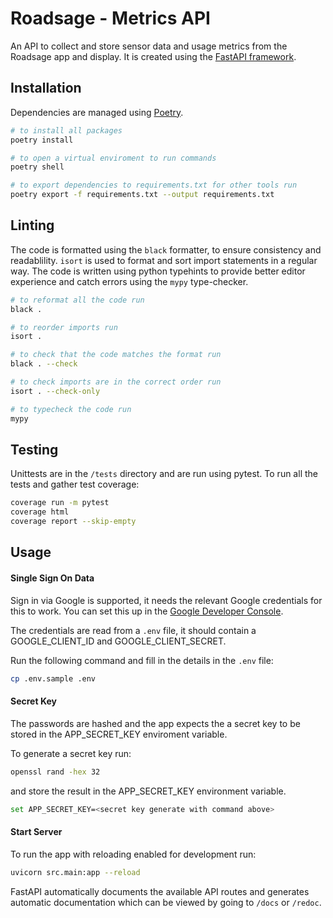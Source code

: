 # Roadsage - Metrics API

An API to collect and store sensor data and usage metrics from the Roadsage app and display. It is created using the [FastAPI framework](https://fastapi.tiangolo.com/).

## Installation

Dependencies are managed using [Poetry](https://python-poetry.org/).

```sh
# to install all packages
poetry install

# to open a virtual enviroment to run commands
poetry shell

# to export dependencies to requirements.txt for other tools run
poetry export -f requirements.txt --output requirements.txt
```

## Linting

The code is formatted using the `black` formatter, to ensure consistency and readablility.
`isort` is used to format and sort import statements in a regular way.
The code is written using python typehints to provide better editor experience and catch errors using the `mypy` type-checker.

```sh
# to reformat all the code run
black .

# to reorder imports run
isort .

# to check that the code matches the format run
black . --check

# to check imports are in the correct order run
isort . --check-only

# to typecheck the code run
mypy
```

## Testing

Unittests are in the `/tests` directory and are run using pytest. To run all the tests and gather test coverage:

```sh
coverage run -m pytest
coverage html
coverage report --skip-empty
```

## Usage

#### Single Sign On Data

Sign in via Google is supported, it needs the relevant Google credentials for this to work.
You can set this up in the [Google Developer Console](https://console.developers.google.com/apis/credentials).

The credentials are read from a `.env` file, it should contain a GOOGLE_CLIENT_ID and GOOGLE_CLIENT_SECRET.

Run the following command and fill in the details in the `.env` file:

```sh
cp .env.sample .env
```

#### Secret Key

The passwords are hashed and the app expects the a secret key to be stored in the APP_SECRET_KEY enviroment variable.

To generate a secret key run:

```sh
openssl rand -hex 32
```

and store the result in the APP_SECRET_KEY environment variable.

```sh
set APP_SECRET_KEY=<secret key generate with command above>
```

#### Start Server

To run the app with reloading enabled for development run:

```sh
uvicorn src.main:app --reload
```

FastAPI automatically documents the available API routes and generates automatic documentation which can be viewed by going to `/docs` or `/redoc`.
